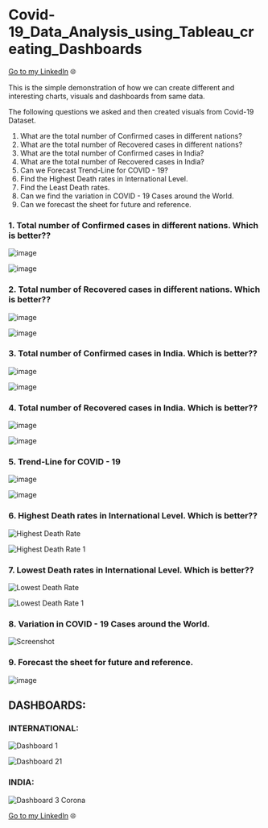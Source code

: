 # Covid-19_Data_Analysis_using_Tableau_creating_Dashboards

[Go to my LinkedIn](https://www.linkedin.com/in/gulshan-gedam-362905209/) 🌐

This is the simple demonstration of how we can create different and interesting charts, visuals and dashboards from same data.

The following questions we asked and then created visuals from Covid-19 Dataset.

1) What are the total number of Confirmed cases in different nations?
2) What are the total number of Recovered cases in different nations?
3) What are the total number of Confirmed cases in India?
4) What are the total number of Recovered cases in India?
5) Can we Forecast Trend-Line for COVID - 19?
6) Find the Highest Death rates in International Level.
7) Find the Least Death rates.
8) Can we find the variation in COVID - 19 Cases around the World.
9) Can we forecast the sheet for future and reference.

### 1. Total number of Confirmed cases in different nations. Which is better??

![image](https://user-images.githubusercontent.com/124501309/223425351-489412a8-8b5a-4837-90b2-4e5640d59c2d.png)

![image](https://user-images.githubusercontent.com/124501309/223425406-308157f7-648a-4575-a426-6fa44670ba67.png)

### 2. Total number of Recovered cases in different nations. Which is better??

![image](https://user-images.githubusercontent.com/124501309/223425549-e93d0e3e-8973-436a-9436-5ab9d30a408b.png)

![image](https://user-images.githubusercontent.com/124501309/223425577-d326bb94-5488-4672-9ddc-ea84c5858ecb.png)

### 3. Total number of Confirmed cases in India. Which is better??

![image](https://user-images.githubusercontent.com/124501309/223426454-46d42982-ccc5-452f-bc77-f58775358653.png)

![image](https://user-images.githubusercontent.com/124501309/223426493-a4235ba4-a1b8-4138-a334-acc4271f1033.png)

### 4. Total number of Recovered cases in India. Which is better??

![image](https://user-images.githubusercontent.com/124501309/223426556-96083370-23aa-418d-9e40-b7e878711470.png)

![image](https://user-images.githubusercontent.com/124501309/223426628-13b21726-a736-4019-892b-99bc011025f8.png)

### 5. Trend-Line for COVID - 19

![image](https://user-images.githubusercontent.com/124501309/223427003-0009e7da-0e5f-41b1-af42-000618e6d7a5.png)

![image](https://user-images.githubusercontent.com/124501309/223427048-c9fe2505-7e8b-4d4c-8f74-e0199de7c0dc.png)

### 6. Highest Death rates in International Level. Which is better??

![Highest Death Rate](https://user-images.githubusercontent.com/124501309/223770926-dcbcaeab-1ef3-44c3-aa9e-3c57e23f79f8.png)

![Highest Death Rate 1](https://user-images.githubusercontent.com/124501309/223771007-2119a974-2ecd-405f-9a2b-aa90caa66342.png)

### 7. Lowest Death rates in International Level. Which is better??

![Lowest Death Rate](https://user-images.githubusercontent.com/124501309/223771073-b4ae3883-a08a-495e-bbe9-a3a3c7070ff0.png)

![Lowest Death Rate 1](https://user-images.githubusercontent.com/124501309/223771230-0bcee089-ab86-4572-a726-f31ab5cb4e68.png)

### 8. Variation in COVID - 19 Cases around the World.

![Screenshot ](https://user-images.githubusercontent.com/124501309/223771543-2db4a81e-8587-4da4-9301-b868db102a28.png)

### 9. Forecast the sheet for future and reference.

![image](https://user-images.githubusercontent.com/124501309/223771886-1b6501d4-5779-4cd2-a288-d2670e2b5ea2.png)

## DASHBOARDS:

### INTERNATIONAL:

![Dashboard 1](https://user-images.githubusercontent.com/124501309/223772200-0884ef9f-05e9-4a83-9465-6573742ac554.png)

![Dashboard 21](https://user-images.githubusercontent.com/124501309/223772263-dd1b1bcd-092a-4185-a747-3f7289d5b5bb.png)

### INDIA:

![Dashboard 3 Corona](https://user-images.githubusercontent.com/124501309/223772360-dd70f295-7562-4824-a5cd-e7f2fd8d9b18.png)

[Go to my LinkedIn](https://www.linkedin.com/in/gulshan-gedam-362905209/) 🌐

